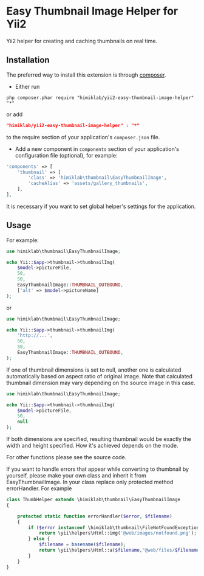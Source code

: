 Easy Thumbnail Image Helper for Yii2
========================

Yii2 helper for creating and caching thumbnails on real time.

Installation
------------
The preferred way to install this extension is through [composer](http://getcomposer.org/download/).

* Either run

```
php composer.phar require "himiklab/yii2-easy-thumbnail-image-helper" "*"
```
or add

```json
"himiklab/yii2-easy-thumbnail-image-helper" : "*"
```

to the require section of your application's `composer.json` file.

* Add a new component in `components` section of your application's configuration file (optional), for example:

```php
'components' => [
    'thumbnail' => [
        'class' => 'himiklab\thumbnail\EasyThumbnailImage',
        'cacheAlias' => 'assets/gallery_thumbnails',
    ],
],
```

It is necessary if you want to set global helper's settings for the application.

Usage
-----
For example:

```php
use himiklab\thumbnail\EasyThumbnailImage;

echo Yii::$app->thumbnail->thumbnailImg(
    $model->pictureFile,
    50,
    50,
    EasyThumbnailImage::THUMBNAIL_OUTBOUND,
    ['alt' => $model->pictureName]
);
```

or

```php
use himiklab\thumbnail\EasyThumbnailImage;

echo Yii::$app->thumbnail->thumbnailImg(
    'http://...',
    50,
    50,
    EasyThumbnailImage::THUMBNAIL_OUTBOUND,
);
```

If one of thumbnail dimensions is set to null, another one is calculated automatically based on aspect ratio of original image. Note that calculated thumbnail dimension may vary depending on the source image in this case.

```php
use himiklab\thumbnail\EasyThumbnailImage;

echo Yii::$app->thumbnail->thumbnailImg(
    $model->pictureFile,
    50,
    null
);
```

If both dimensions are specified, resulting thumbnail would be exactly the width and height specified. How it's achieved depends on the mode.

For other functions please see the source code.

If you want to handle errors that appear while converting to thumbnail by yourself, please make your own class and inherit it from EasyThumbnailImage. In your class replace only protected method errorHandler. For example

```php
class ThumbHelper extends \himiklab\thumbnail\EasyThumbnailImage
{

    protected static function errorHandler($error, $filename)
    {
        if ($error instanceof \himiklab\thumbnail\FileNotFoundException) {
            return \yii\helpers\Html::img('@web/images/notfound.png');
        } else {
            $filename = basename($filename);
            return \yii\helpers\Html::a($filename,"@web/files/$filename");
        }
    }
}
```
